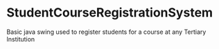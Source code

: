 # StudentCourseRegistrationSystem
Basic java swing used to register students for a course at any Tertiary Institution
